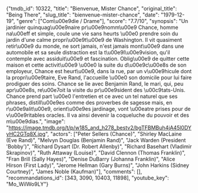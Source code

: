 {"tmdb_id": 10322, "title": "Bienvenue, Mister Chance", "original_title": "Being There", "slug_title": "bienvenue-mister-chance", "date": "1979-12-19", "genre": ["Com\u00e9die / Drame"], "score": "7.7/10", "synopsis": "Un jardinier quinquag\u00e9naire pr\u00e9nomm\u00e9 Chance, homme na\u00eff et simple, coule une vie sans heurts \u00e0 prendre soin du jardin d'une calme propri\u00e9t\u00e9 de Washington. Il vit quasiment retir\u00e9 du monde, ne sort jamais, n'est jamais mont\u00e9 dans une automobile et sa seule distraction est la t\u00e9l\u00e9vision, qu'il contemple avec assiduit\u00e9 et fascination. Oblig\u00e9 de quitter cette maison et cette activit\u00e9 \u00e0 la suite du d\u00e9c\u00e8s de son employeur, Chance est heurt\u00e9, dans la rue, par un v\u00e9hicule dont la propri\u00e9taire, Eve Rand, l'accueille \u00e0 son domicile pour lui faire prodiguer des soins. Chance se lie avec Benjamin Rand, le mari, qui, peu apr\u00e8s, re\u00e7oit la visite du pr\u00e9sident des \u00c9tats-Unis. Chance prend part \u00e0 l'entretien et ce avec un tel naturel que ses phrases, distill\u00e9es comme des proverbes de sagesse mais, en r\u00e9alit\u00e9, orient\u00e9es jardinage, vont \u00eatre prises pour de v\u00e9ritables oracles. Il va ainsi devenir la coqueluche du pouvoir et des m\u00e9dias.", "image": "https://image.tmdb.org/t/p/w185_and_h278_bestv2/bgTFBMBuh4jA45l0DYyHC2GTq8X.jpg", "actors": ["Peter Sellers (Chance)", "Shirley MacLaine (Eve Rand)", "Melvyn Douglas (Benjamin Rand)", "Jack Warden (President 'Bobby')", "Richard Dysart (Dr. Robert Allenby)", "Richard Basehart (Vladimir Skrapinov)", "Ruth Attaway (Louise)", "David Clennon (Thomas Franklin)", "Fran Brill (Sally Hayes)", "Denise DuBarry (Johanna Franklin)", "Alice Hirson (First Lady)", "Jerome Hellman (Gary Burns)", "John Harkins (Sidney Courtney)", "James Noble (Kaufman)"], "comments": [], "recommandations_id": [343, 3090, 10403, 11898], "youtube_key": "Mo_WilWo9LY"}